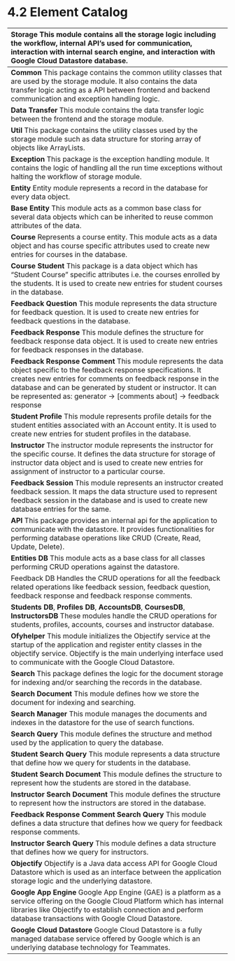 # 4.2  Element Catalog

| **Storage** This module contains all the storage logic including the workflow, internal API’s used for communication, interaction with internal search engine, and interaction with Google Cloud Datastore database. |
| :--- |
| **Common** This package contains the common utility classes that are used by the storage module. It also contains the data transfer logic acting as a API between frontend and backend communication and exception handling logic. |
| **Data Transfer** This module contains the data transfer logic between the frontend and the storage module. |
| **Util** This package contains the utility classes used by the storage module such as data structure for storing array of objects like ArrayLists. |
| **Exception** This package is the exception handling module. It contains the logic of handling all the run time exceptions without halting the workflow of storage module. |
| **Entity** Entity module represents a record in the database for every data object. |
| **Base Entity** This module acts as a common base class for several data objects which can be inherited to reuse common attributes of the data. |
| **Course** Represents a course entity. This module acts as a data object and has course specific attributes used to create new entries for courses in the database. |
| **Course Student** This package is a data object which has “Student Course” specific attributes i.e. the courses enrolled by the students. It is used to create new entries for student courses in the database. |
| **Feedback Question** This module represents the data structure for feedback question. It is used to create new entries for feedback questions in the database. |
| **Feedback Response** This module defines the structure for feedback response data object. It is used to create new entries for feedback responses in the database. |
| **Feedback Response Comment** This module represents the data object specific to the feedback response specifications. It creates new entries for comments on feedback response in the database and can be generated by student or instructor. It can be represented as: generator -&gt; \[comments about\] -&gt; feedback response |
| **Student Profile** This module represents profile details for the student entities associated with an Account entity. It is used to create new entries for student profiles in the database. |
| **Instructor** The instructor module represents the instructor for the specific course. It defines the data structure for storage of instructor data object and is used to create new entries for assignment of instructor to a particular course. |
| **Feedback Session** This module represents an instructor created feedback session. It maps the data structure used to represent feedback session in the database and is used to create new database entries for the same. |
| **API** This package provides an internal api for the application to communicate with the datastore. It provides functionalities for performing database operations like CRUD \(Create, Read, Update, Delete\). |
| **Entities DB** This module acts as a base class for all classes performing CRUD operations against the datastore. |
| Feedback DB Handles the CRUD operations for all the feedback related operations like feedback session, feedback question, feedback response and feedback response comments. |
| **Students DB**, **Profiles DB**, **AccountsDB**, **CoursesDB**, **InstructorsDB** These modules handle the CRUD operations for students, profiles, accounts, courses and instructor database. |
| **Ofyhelper** This module initializes the Objectify service at the startup of the application and register entity classes in the objectify service. Objectify is the main underlying interface used to communicate with the Google Cloud Datastore. |
| **Search** This package defines the logic for the document storage for indexing and/or searching the records in the database. |
| **Search Document** This module defines how we store the document for indexing and searching. |
| **Search Manager** This module manages the documents and indexes in the datastore for the use of search functions. |
| **Search Query** This module defines the structure and method used by the application to query the database. |
| **Student Search Query** This module represents a data structure that define how we query for students in the database. |
| **Student Search Document** This module defines the structure to represent how the students are stored in the database. |
| **Instructor Search Document** This module defines the structure to represent how the instructors are stored in the database. |
| **Feedback Response Comment Search Query** This module defines a data structure that defines how we query for feedback response comments. |
| **Instructor Search Query** This module defines a data structure that defines how we query for instructors. |
| **Objectify** Objectify is a Java data access API for Google Cloud Datastore which is used as an interface between the application storage logic and the underlying datastore. |
| **Google App Engine** Google App Engine \(GAE\) is a platform as a service offering on the Google Cloud Platform which has internal libraries like Objectify to establish connection and perform database transactions with Google Cloud Datastore. |
| **Google Cloud Datastore** Google Cloud Datastore is a fully managed database service offered by Google which is an underlying database technology for Teammates. |

